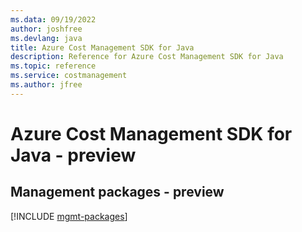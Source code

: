 ```yaml
---
ms.data: 09/19/2022
author: joshfree
ms.devlang: java
title: Azure Cost Management SDK for Java
description: Reference for Azure Cost Management SDK for Java
ms.topic: reference
ms.service: costmanagement
ms.author: jfree
---
```

# Azure Cost Management SDK for Java - preview

## Management packages - preview
[!INCLUDE [mgmt-packages](cost-management-mgmt-index.md)]